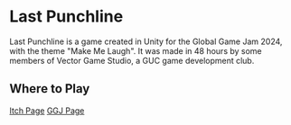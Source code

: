 # Last Punchline
Last Punchline is a game created in Unity for the Global Game Jam 2024, with the theme "Make Me Laugh". It was made in 48 hours by some members of Vector Game Studio, a GUC game development club.

## Where to Play
[Itch Page](https://fiddle594.itch.io/last-punchline)
[GGJ Page](https://globalgamejam.org/games/2024/last-punchline-7)
